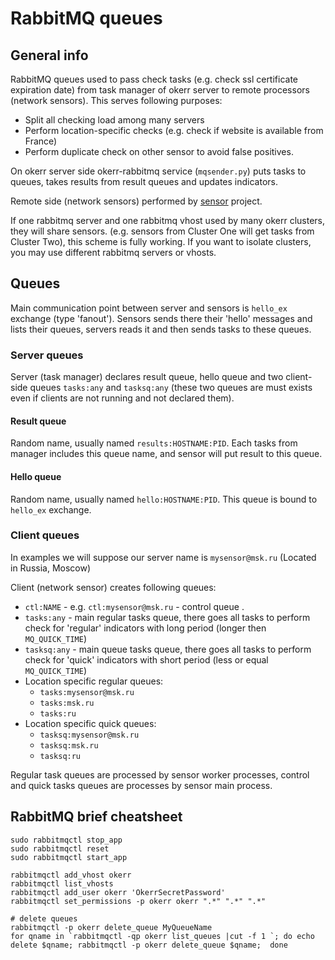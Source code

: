 # RabbitMQ queues

## General info 

RabbitMQ queues used to pass check tasks (e.g. check ssl certificate expiration date) from task manager of okerr server to remote processors (network sensors). This serves following purposes:
- Split all checking load among many servers
- Perform location-specific checks (e.g. check if website is available from France)
- Perform duplicate check on other sensor to avoid false positives.

On okerr server side okerr-rabbitmq service (`mqsender.py`) puts tasks to queues, takes results from result queues and updates indicators.

Remote side (network sensors) performed by [sensor](https://gitlab.com/yaroslaff/sensor) project.

If one rabbitmq server and one rabbitmq vhost used by many okerr clusters, they will share sensors. (e.g. sensors from Cluster One will get tasks from Cluster Two), this scheme is fully working. If you want to isolate clusters, you may use different rabbitmq servers or vhosts.

## Queues
Main communication point between server and sensors is `hello_ex` exchange (type 'fanout'). Sensors sends there their 'hello' messages and lists their queues, servers reads it and then sends tasks to these queues.

### Server queues

Server (task manager) declares result queue, hello queue and two client-side queues `tasks:any` and `tasksq:any` (these two queues are must exists even if clients are not running and not declared them). 

#### Result queue
Random name, usually named `results:HOSTNAME:PID`. Each tasks from manager includes this queue name, and sensor will put result to this queue.

#### Hello queue
Random name, usually named `hello:HOSTNAME:PID`. This queue is bound to `hello_ex` exchange.

### Client queues
In examples we will suppose our server name is `mysensor@msk.ru` (Located in Russia, Moscow)

Client (network sensor) creates following queues:
- `ctl:NAME` - e.g. `ctl:mysensor@msk.ru` - control queue . 
- `tasks:any` - main regular tasks queue, there goes all tasks to perform check for 'regular' indicators with long period (longer then `MQ_QUICK_TIME`)
- `tasksq:any` - main queue tasks queue, there goes all tasks to perform check for 'quick' indicators with short period (less or equal `MQ_QUICK_TIME`)
- Location specific regular queues:
  - `tasks:mysensor@msk.ru`
  - `tasks:msk.ru`
  - `tasks:ru`
- Location specific quick queues:
  - `tasksq:mysensor@msk.ru`
  - `tasksq:msk.ru`
  - `tasksq:ru`

Regular task queues are processed by sensor worker processes, control and quick tasks queues are processes by sensor main process.


## RabbitMQ brief cheatsheet

```
sudo rabbitmqctl stop_app
sudo rabbitmqctl reset
sudo rabbitmqctl start_app

rabbitmqctl add_vhost okerr
rabbitmqctl list_vhosts
rabbitmqctl add_user okerr 'OkerrSecretPassword'
rabbitmqctl set_permissions -p okerr okerr ".*" ".*" ".*"

# delete queues
rabbitmqctl -p okerr delete_queue MyQueueName
for qname in `rabbitmqctl -qp okerr list_queues |cut -f 1 `; do echo delete $qname; rabbitmqctl -p okerr delete_queue $qname;  done
```
